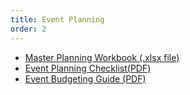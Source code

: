 ```yaml
---
title: Event Planning
order: 2
---
```


- [Master Planning Workbook (.xlsx file)](https://assets.austinconventioncenter.com/2021/event_planning/ACC-Master-Planning-Workbook.xlsx)
- [Event Planning Checklist(PDF)](https://assets.austinconventioncenter.com/2021/event_planning/ACC-Event-Planner-Checklist.pdf)
- [Event Budgeting Guide (PDF)](https://assets.austinconventioncenter.com/2021/event_planning/ACC-Event-Budgeting-Guide.pdf)
